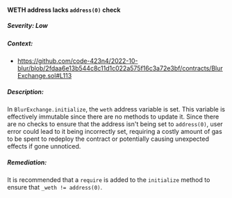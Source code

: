 #### WETH address lacks `address(0)` check

##### Severity: Low

##### Context:

- https://github.com/code-423n4/2022-10-blur/blob/2fdaa6e13b544c8c11d1c022a575f16c3a72e3bf/contracts/BlurExchange.sol#L113

##### Description:

In `BlurExchange.initialize`, the `weth` address variable is set. This variable is effectively immutable since there are no methods to update it. Since there are no checks to ensure that the address isn't being set to `address(0)`, user error could lead to it being incorrectly set, requiring a costly amount of gas to be spent to redeploy the contract or potentially causing unexpected effects if gone unnoticed.

##### Remediation:

It is recommended that a `require` is added to the `initialize` method to ensure that `_weth != address(0)`.
